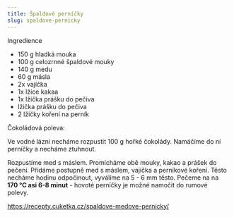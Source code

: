 ```yaml
---
title: Špaldové perníčky
slug: spaldove-pernicky
---
```


Ingredience

- 150 g hladká mouka
- 100 g celozrnné špaldové mouky
- 140 g medu
- 60 g másla
- 2x vajíčka
- 1x lžíce kakaa
- 1x lžička prášku do pečiva
- lžička prášku do pečiva
- 2 lžičky koření na perník

Čokoládová poleva:

Ve vodné lázni necháme rozpustit 100 g hořké čokolády. Namáčíme do ní perníčky a necháme ztuhnout.

Rozpustíme med s máslem. Promícháme obě mouky, kakao a prášek do pečení. Přidáme postupně med s máslem, vajíčka a
perníkové koření. Těsto necháme hodinu odpočinout, vyválíme na 5 - 6 mm těsto. Pečeme na na **170 °C asi 6-8 minut** -
hovoté perníčky je možné namočit do rumové polevy.

 https://recepty.cuketka.cz/spaldove-medove-pernicky/
